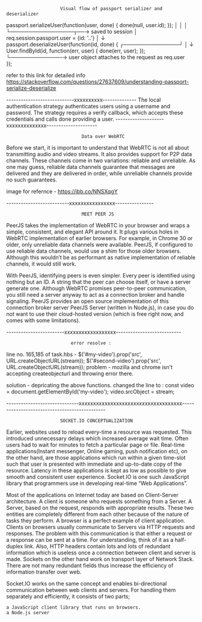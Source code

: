                         Visual flow of passport serializer and deserializer

passport.serializeUser(function(user, done) {
    done(null, user.id);
});              │
                 │ 
                 │
                 └─────────────────┬──→ saved to session
                                   │    req.session.passport.user = {id: '..'}
                                   │
                                   ↓           
passport.deserializeUser(function(id, done) {
                   ┌───────────────┘
                   │
                   ↓ 
    User.findById(id, function(err, user) {
        done(err, user);
    });            └──────────────→ user object attaches to the request as req.user   
});

refer to this link for detailed info
https://stackoverflow.com/questions/27637609/understanding-passport-serialize-deserialize


----------------------------xxxxxxxxxx--------------
The local authentication strategy authenticates users using a username and password. The strategy requires a verify callback, which accepts these credentials and calls done providing a user.
--------------------xxxxxxxxxxxxxx---------------------

                                Data over WebRTC

Before we start, it is important to understand that WebRTC is not all about transmitting audio and video streams. It also provides support for P2P data channels. These channels come in two variations: reliable and unreliable. As one may guess, reliable data channels guarantee that messages are delivered and they are delivered in order, while unreliable channels provide no such guarantees.

image for refernce - https://ibb.co/NNSXqgY

--------------------------xxxxxxxxxxxxxxxx----------------


                                MEET PEER JS

PeerJS takes the implementation of WebRTC in your browser and wraps a simple, consistent, and elegant API around it. It plugs various holes in WebRTC implementation of earlier browsers. For example, in Chrome 30 or older, only unreliable data channels were available. PeerJS, if configured to use reliable data channels, would use a shim for those older browsers. Although this wouldn’t be as performant as native implementation of reliable channels, it would still work.

With PeerJS, identifying peers is even simpler. Every peer is identified using nothing but an ID. A string that the peer can choose itself, or have a server generate one. Although WebRTC promises peer-to-peer communication, you still need a server anyway to act as a connection broker and handle signaling. PeerJS provides an open source implementation of this connection broker server PeerJS Server (written in Node.js), in case you do not want to use their cloud-hosted version (which is free right now, and comes with some limitations).


------------------------xxxxxxxxxxxxxxxxxx---------------------------

                            error resolve :

line no. 165,185 of task.hbs - $('#my-video').prop('src', URL.createObjectURL(stream));
                               $('#second-video').prop('src', URL.createObjectURL(stream));
problem - mozilla and chrome isn't accepting createobjecturl and throwing error there.

solution - depricating the above functions.
changed the line to : const video = document.getElementById('my-video');
                     video.srcObject = stream;

------------------------------xxxxxxxxxxxxxxxxxxxxxxxxxxxxxxxxxxxx----------------------------------------------

                        SOCKET.IO CONCEPTUALIZATION 
Earlier, websites used to reload every-time a resource was requested. This introduced unnecessary delays which increased average wait time. Often users had to wait for minutes to fetch a particular page or file. Real-time applications(Instant messenger, Online gaming, push notification etc), on the other hand, are those applications which run within a given time-slot such that user is presented with immediate and up-to-date copy of the resource. Latency in these applications is kept as low as possible to give smooth and consistent user experience. Socket.IO is one such JavaScript library that programmers use in developing real-time “Web Applications”.

Most of the applications on Internet today are based on Client-Server architecture. A client is someone who requests something from a Server. A Server, based on the request, responds with appropriate results. These two entities are completely different from each other because of the nature of tasks they perform. A browser is a perfect example of client application. Clients on browsers usually communicate to Servers via HTTP requests and responses. The problem with this communication is that either a request or a response can be sent at a time. For understanding, think of it as a half-duplex link. Also, HTTP headers contain lots and lots of redundant information which is useless once a connection between client and server is made. Sockets on the other hand work on transport layer of Network Stack. There are not many redundant fields thus increase the efficiency of information transfer over web.

Socket.IO works on the same concept and enables bi-directional communication between web clients and servers. For handling them separately and efficiently, it consists of two parts;

    a JavaScript client library that runs on browsers.
    a Node.js server

    
